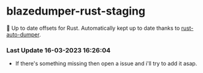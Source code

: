 # blazedumper-rust-staging

🚀 Up to date offsets for Rust. Automatically kept up to date thanks to [rust-auto-dumper](https://github.com/Akandesh/rust-auto-dumper).


### Last Update 16-03-2023 16:26:04
- If there's something missing then open a issue and i'll try to add it asap.